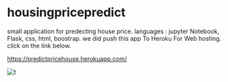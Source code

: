# housingpricepredict
small application for predecting house price.
languages : jupyter Notebook, Flask, css, html, boostrap.
we did push this app To Heroku For Web hosting.
click on the link below.


https://predictpricehouse.herokuapp.com/

![t](https://user-images.githubusercontent.com/66451325/98868270-26279f00-2470-11eb-97d2-a8470db28bf5.jpg)
